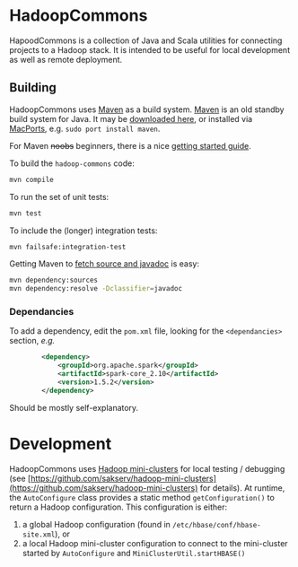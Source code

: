 # HadoopCommons

HapoodCommons is a collection of Java and Scala utilities for connecting projects to a Hadoop stack.  It is intended to be useful for local development as well as remote deployment.

## Building

HadoopCommons uses [Maven](http://gradle.org/) as a build system.  [Maven](https://maven.apache.org/index.html) is an old standby build system for Java.  It may be [downloaded here](https://maven.apache.org/download.cgi), or installed via [MacPorts](https://www.macports.org/), e.g. `sudo port install maven`.

For Maven <del>noobs</del> beginners, there is a nice [getting started guide](http://maven.apache.org/guides/getting-started/index.htm).

To build the `hadoop-commons` code:

``` bash
mvn compile
```

To run the set of unit tests:

```bash
mvn test
```

To include the (longer) integration tests:

```bash
mvn failsafe:integration-test
```

Getting Maven to [fetch source and javadoc](http://tedwise.com/2010/01/27/maven-micro-tip-get-sources-and-javadocs/) is easy:

```bash
mvn dependency:sources
mvn dependency:resolve -Dclassifier=javadoc
```

### Dependancies

To add a dependency, edit the `pom.xml` file, looking for the `<dependancies>` section, *e.g.*

```xml
        <dependency>
            <groupId>org.apache.spark</groupId>
            <artifactId>spark-core_2.10</artifactId>
            <version>1.5.2</version>
        </dependency>
```

Should be mostly self-explanatory.

# Development

HadoopCommons uses [Hadoop mini-clusters](http://www.lopakalogic.com/articles/hadoop-articles/hadoop-testing-with-minicluster/) for local testing / debugging (see [https://github.com/sakserv/hadoop-mini-clusters](https://github.com/sakserv/hadoop-mini-clusters) for details).  At runtime, the `AutoConfigure` class provides a static method `getConfiguration()` to return a Hadoop configuration.  This configuration is either:

1. a global Hadoop configuration (found in `/etc/hbase/conf/hbase-site.xml`), or
2. a local Hadoop mini-cluster configuration to connect to the mini-cluster started by `AutoConfigure` and `MiniClusterUtil.startHBASE()`